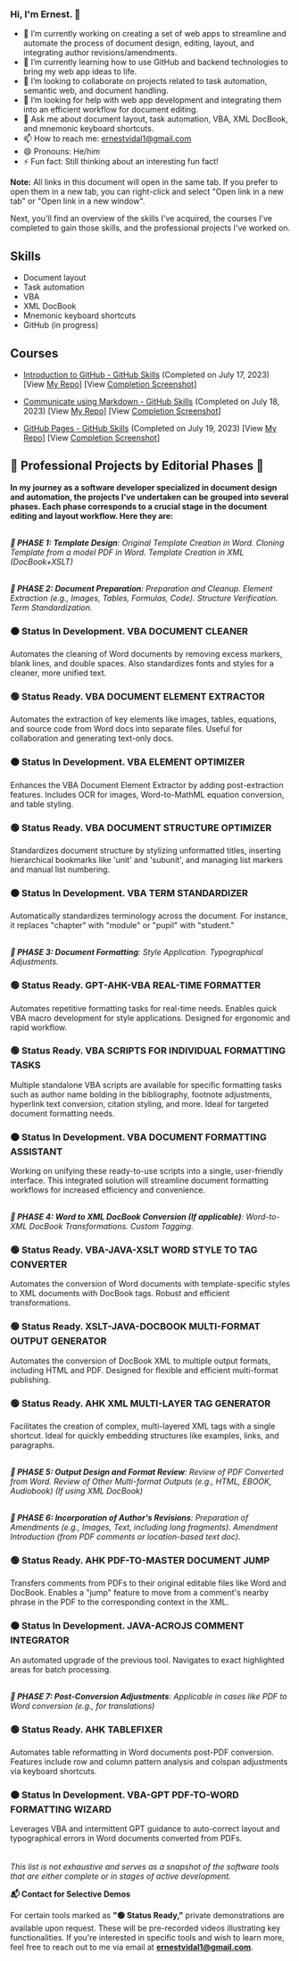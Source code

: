 ### Hi, I'm Ernest. 👋


- 🔭 I’m currently working on creating a set of web apps to streamline and automate the process of document design, editing, layout, and integrating author revisions/amendments.
- 🌱 I’m currently learning how to use GitHub and backend technologies to bring my web app ideas to life.
- 👯 I’m looking to collaborate on projects related to task automation, semantic web, and document handling.
- 🤔 I’m looking for help with web app development and integrating them into an efficient workflow for document editing.
- 💬 Ask me about document layout, task automation, VBA, XML DocBook, and mnemonic keyboard shortcuts.
- 📫 How to reach me: ernestvidal1@gmail.com
- 😄 Pronouns: He/him
- ⚡ Fun fact: Still thinking about an interesting fun fact!

**Note:** All links in this document will open in the same tab. If you prefer to open them in a new tab, you can right-click and select "Open link in a new tab" or "Open link in a new window".

Next, you'll find an overview of the skills I've acquired, the courses I've completed to gain those skills, and the professional projects I've worked on.

## Skills

- Document layout
- Task automation
- VBA
- XML DocBook
- Mnemonic keyboard shortcuts
- GitHub (in progress)

## Courses

- [Introduction to GitHub - GitHub Skills](https://github.com/skills/introduction-to-github) (Completed on July 17, 2023) [View [My Repo](https://github.com/ErnestVidal1/skills-github-intro-course)]  [View [Completion Screenshot](https://raw.githubusercontent.com/ErnestVidal1/images/main/skills-introduction-to-github-certificate.png)]

- [Communicate using Markdown - GitHub Skills](https://github.com/skills/communicate-using-markdown) (Completed on July 18, 2023) [View [My Repo](https://github.com/ErnestVidal1/skills-communicate-using-markdown)]  [View [Completion Screenshot](https://raw.githubusercontent.com/ErnestVidal1/images/main/skills-communicate-using-markdown-certificate.png)]

- [GitHub Pages - GitHub Skills](https://github.com/skills/github-pages) (Completed on July 19, 2023) [View [My Repo](https://github.com/ErnestVidal1/skills-github-pages)]  [View [Completion Screenshot](https://raw.githubusercontent.com/ErnestVidal1/images/main/skills-github-pages-certificate.png)]
  

## 🌟 Professional Projects by Editorial Phases 🌟

**In my journey as a software developer specialized in document design and automation, the projects I've undertaken can be grouped into several phases. Each phase corresponds to a crucial stage in the document editing and layout workflow. Here they are:**
<br><br>


***🚀 PHASE 1: Template Design**: Original Template Creation in Word. Cloning Template from a model PDF in Word. Template Creation in XML (DocBook+XSLT)*
<br><br>


***🚀 PHASE 2: Document Preparation**: Preparation and Cleanup. Element Extraction (e.g., Images, Tables, Formulas, Code). Structure Verification. Term Standardization.*
### 🟠 Status In Development. VBA DOCUMENT CLEANER
Automates the cleaning of Word documents by removing excess markers, blank lines, and double spaces. Also standardizes fonts and styles for a cleaner, more unified text.
### 🟢 Status Ready. VBA DOCUMENT ELEMENT EXTRACTOR
Automates the extraction of key elements like images, tables, equations, and source code from Word docs into separate files. Useful for collaboration and generating text-only docs.
### 🟠 Status In Development. VBA ELEMENT OPTIMIZER
Enhances the VBA Document Element Extractor by adding post-extraction features. Includes OCR for images, Word-to-MathML equation conversion, and table styling.
### 🟢 Status Ready. VBA DOCUMENT STRUCTURE OPTIMIZER
Standardizes document structure by stylizing unformatted titles, inserting hierarchical bookmarks like 'unit' and 'subunit', and managing list markers and manual list numbering. 
### 🟠 Status In Development. **VBA TERM STANDARDIZER**
Automatically standardizes terminology across the document. For instance, it replaces "chapter" with "module" or "pupil" with "student."
<br><br>


***🚀 PHASE 3: Document Formatting**: Style Application. Typographical Adjustments.*
### 🟢 Status Ready.️ GPT-AHK-VBA REAL-TIME FORMATTER
Automates repetitive formatting tasks for real-time needs. Enables quick VBA macro development for style applications. Designed for ergonomic and rapid workflow.
### 🟢 Status Ready.️ VBA SCRIPTS FOR INDIVIDUAL FORMATTING TASKS
Multiple standalone VBA scripts are available for specific formatting tasks such as author name bolding in the bibliography, footnote adjustments, hyperlink text conversion, citation styling, and more. Ideal for targeted document formatting needs.
### 🟠 Status In Development. VBA DOCUMENT FORMATTING ASSISTANT
Working on unifying these ready-to-use scripts into a single, user-friendly interface. This integrated solution will streamline document formatting workflows for increased efficiency and convenience.
<br><br>


***🚀 PHASE 4: Word to XML DocBook Conversion (If applicable)**: Word-to-XML DocBook Transformations. Custom Tagging.*
### 🟢 Status Ready.️ VBA-JAVA-XSLT WORD STYLE TO TAG CONVERTER
Automates the conversion of Word documents with template-specific styles to XML documents with DocBook tags. Robust and efficient transformations.
### 🟢 Status Ready.️ XSLT-JAVA-DOCBOOK MULTI-FORMAT OUTPUT GENERATOR
Automates the conversion of DocBook XML to multiple output formats, including HTML and PDF. Designed for flexible and efficient multi-format publishing.
### 🟢 Status Ready.️ AHK XML MULTI-LAYER TAG GENERATOR
Facilitates the creation of complex, multi-layered XML tags with a single shortcut. Ideal for quickly embedding structures like examples, links, and paragraphs.
<br><br>


***🚀 PHASE 5: Output Design and Format Review**: Review of PDF Converted from Word. Review of Other Multi-format Outputs (e.g., HTML, EBOOK, Audiobook) (If using XML DocBook)*
<br><br>


***🚀 PHASE 6: Incorporation of Author's Revisions**: Preparation of Amendments (e.g., Images, Text, including long fragments). Amendment Introduction (from PDF comments or location-based text doc).*
###  🟢 Status Ready.️ AHK PDF-TO-MASTER DOCUMENT JUMP
Transfers comments from PDFs to their original editable files like Word and DocBook. Enables a "jump" feature to move from a comment's nearby phrase in the PDF to the corresponding context in the XML.
###  🟠 Status In Development. JAVA-ACROJS COMMENT INTEGRATOR
An automated upgrade of the previous tool. Navigates to exact highlighted areas for batch processing. 
<br><br>


***🚀 PHASE 7: Post-Conversion Adjustments**: Applicable in cases like PDF to Word conversion (e.g., for translations)*
###  🟢 Status Ready. AHK TABLEFIXER
Automates table reformatting in Word documents post-PDF conversion. Features include row and column pattern analysis and colspan adjustments via keyboard shortcuts.

###  🟠 Status In Development. VBA-GPT PDF-TO-WORD FORMATTING WIZARD
Leverages VBA and intermittent GPT guidance to auto-correct layout and typographical errors in Word documents converted from PDFs.
<br><br><br>
*This list is not exhaustive and serves as a snapshot of the software tools that are either complete or in stages of active development.*

**📬 Contact for Selective Demos**

For certain tools marked as **"🟢 Status Ready,"** private demonstrations are available upon request. These will be pre-recorded videos illustrating key functionalities. If you're interested in specific tools and wish to learn more, feel free to reach out to me via email at **ernestvidal1@gmail.com**.